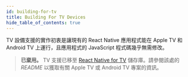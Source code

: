 ```yaml
---
id: building-for-tv
title: Building For TV Devices
hide_table_of_contents: true
---
```


TV 設備支援的實作初衷是讓現有的 React Native 應用程式能在 Apple TV 和 Android TV 上運行，且應用程式的 JavaScript 程式碼幾乎無需修改。

> **已棄用。** TV 支援已移至 [React Native for TV](https://github.com/react-native-tvos/react-native-tvos#readme) 儲存庫。請參閱該處的 _README_ 以獲取有關 Apple TV 或 Android TV 專案的資訊。